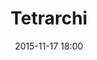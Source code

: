 ---
title: Tetrarchi
layout: post
date: 2015-11-17 18:00
numero: 74
image: 74_tetrarchi.png
thumb: 74_tetrarchi.svg

wiki: https://it.wikipedia.org/wiki/Monumento_ai_Tetrarchi
source: https://commons.wikimedia.org/wiki/File:The_four_tetrachs_in_Venice_-_Porphyr_stone_sculpture.JPG?fastcci_from=4738805&c1=4738805&d1=15&s=200&a=fqv&uselang=it
source-name: Wikimedia Commons

museum-link: http://www.basilicasanmarco.it/ita/index.bsm
museum-name: nella Basilica di San Marco

frame-osm: '<iframe width="100%" height="350" frameborder="0" scrolling="no" marginheight="0" marginwidth="0" src="http://www.openstreetmap.org/export/embed.html?bbox=12.336702346801758%2C45.43280354903843%2C12.342812418937683%2C45.43552518440542&amp;layer=mapnik&amp;marker=45.43416250094674%2C12.339760065078735" style="border: 1px solid black"></iframe><br/><small><a href="http://www.openstreetmap.org/?mlat=45.43416&amp;mlon=12.33976#map=18/45.43416/12.33976">Visualizza mappa ingrandita</a></small>'

autore: luca corsato
social-autore: https://twitter.com/lucacorsato
social-idea: https://twitter.com/opuspaulicium
idea: Paola Romi
tags:
- uomo
- persona storica
- id. Roma
- Basilica di San Marco
---